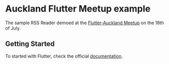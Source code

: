 # Auckland Flutter Meetup example

The sample RSS Reader demoed at the [Flutter-Auckland Meetup](https://www.meetup.com/Flutter-Auckland/) on the 18th of July.

## Getting Started

To started with Flutter, check the official
[documentation](https://flutter.io/).

